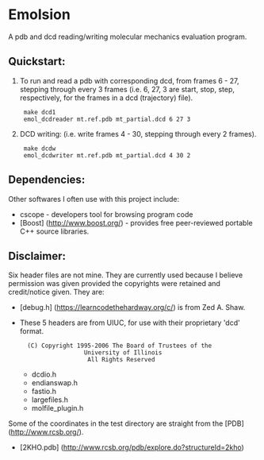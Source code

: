 # Emolsion
A pdb and dcd reading/writing molecular mechanics evaluation program.

## Quickstart:
1. To run and read a pdb with corresponding dcd, from frames 6 - 27, stepping through every 3 frames
(i.e. 6, 27, 3 are start, stop, step, respectively, for the frames in a dcd (trajectory) file).

        make dcd1
        emol_dcdreader mt.ref.pdb mt_partial.dcd 6 27 3

2. DCD writing: (i.e. write frames 4 - 30, stepping through every 2 frames).

        make dcdw
        emol_dcdwriter mt.ref.pdb mt_partial.dcd 4 30 2



## Dependencies:
Other softwares I often use with this project include:
* cscope - developers tool for browsing program code
* [Boost] (http://www.boost.org/) - provides free peer-reviewed portable C++ source libraries.



## Disclaimer:
Six header files are not mine. They are currently used because I believe permission was given
provided the copyrights were retained and credit/notice given. They are:

* [debug.h] (https://learncodethehardway.org/c/) is from Zed A. Shaw.
* These 5 headers are from UIUC, for use with their proprietary 'dcd' format.

        (C) Copyright 1995-2006 The Board of Trustees of the
                        University of Illinois
                         All Rights Reserved

  * dcdio.h
  * endianswap.h
  * fastio.h
  * largefiles.h
  * molfile_plugin.h

Some of the coordinates in the test directory are straight from the [PDB] (http://www.rcsb.org/).
* [2KHO.pdb] (http://www.rcsb.org/pdb/explore.do?structureId=2kho)
